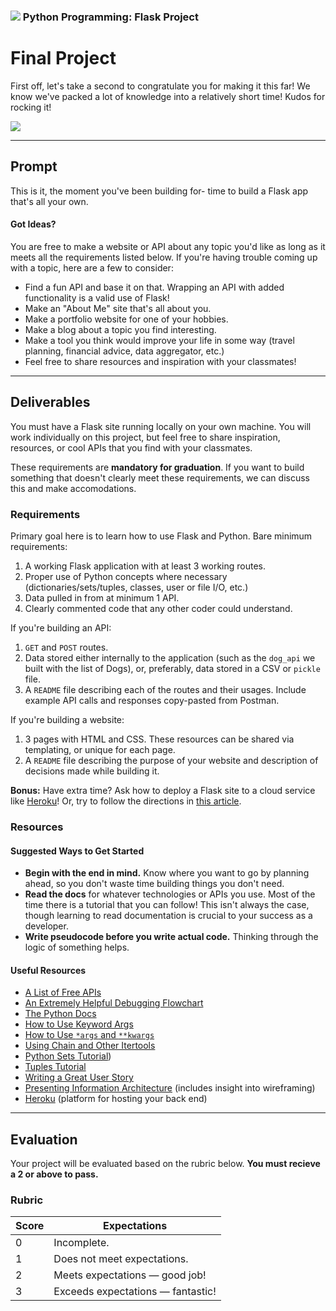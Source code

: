 ### ![](https://ga-dash.s3.amazonaws.com/production/assets/logo-9f88ae6c9c3871690e33280fcf557f33.png) Python Programming: Flask Project


# Final Project

First off, let's take a second to congratulate you for making it this far! We know we've packed a lot of knowledge into a relatively short time! Kudos for rocking it!

![](https://media.giphy.com/media/OcZp0maz6ALok/giphy.gif)

---

## Prompt

This is it, the moment you've been building for- time to build a Flask app that's all your own. 

#### Got Ideas?

You are free to make a website or API about any topic you'd like as long as it meets all the requirements listed below. If you're having trouble coming up with a topic, here are a few to consider:

* Find a fun API and base it on that. Wrapping an API with added functionality is a valid use of Flask!
* Make an "About Me" site that's all about you.
* Make a portfolio website for one of your hobbies.
* Make a blog about a topic you find interesting.
* Make a tool you think would improve your life in some way (travel planning, financial advice, data aggregator, etc.)
* Feel free to share resources and inspiration with your classmates!

---

## Deliverables

You must have a Flask site running locally on your own machine. You will work individually on this project, but feel free to share inspiration, resources, or cool APIs that you find with your classmates.

These requirements are **mandatory for graduation**. If you want to build something that doesn't clearly meet these requirements, we can discuss this and make accomodations. 

### Requirements

Primary goal here is to learn how to use Flask and Python. Bare minimum requirements:

1. A working Flask application with at least 3 working routes.
2. Proper use of Python concepts where necessary (dictionaries/sets/tuples, classes, user or file I/O, etc.)
3. Data pulled in from at minimum 1 API.
4. Clearly commented code that any other coder could understand.

If you're building an API:

1. `GET` and `POST` routes.
2. Data stored either internally to the application (such as the `dog_api` we built with the list of Dogs), or, preferably, data stored in a CSV or `pickle` file. 
3. A `README` file describing each of the routes and their usages. Include example API calls and responses copy-pasted from Postman.

If you're building a website:

1. 3 pages with HTML and CSS. These resources can be shared via templating, or unique for each page.
2. A `README` file describing the purpose of your website and description of decisions made while building it.


**Bonus:** Have extra time? Ask how to deploy a Flask site to a cloud service like [Heroku](https://heroku.com/)! Or, try to follow the directions in [this article](https://medium.com/the-andela-way/deploying-a-python-flask-app-to-heroku-41250bda27d0).

### Resources

#### Suggested Ways to Get Started

* **Begin with the end in mind.** Know where you want to go by planning ahead, so you don't waste time building things you don't need.
* **Read the docs** for whatever technologies or APIs you use. Most of the time there is a tutorial that you can follow! This isn't always the case, though learning to read documentation is crucial to your success as a developer.
* **Write pseudocode before you write actual code.** Thinking through the logic of something helps.

#### Useful Resources

- [A List of Free APIs](http://www.programmableweb.com/apis/directory)
- [An Extremely Helpful Debugging Flowchart](https://www.dropbox.com/s/cqsxfws52gulkyx/drawing.pdf)
- [The Python Docs](https://docs.python.org)
- [How to Use Keyword Args](http://treyhunner.com/2018/04/keyword-arguments-in-python/)
- [How to Use `*args` and `**kwargs`](https://www.digitalocean.com/community/tutorials/how-to-use-args-and-kwargs-in-python-3)
- [Using Chain and Other Itertools](http://programeveryday.com/post/using-python-itertools-to-save-memory/)
- [Python Sets Tutorial](https://www.learnpython.org/en/Sets))
- [Tuples Tutorial](http://openbookproject.net/thinkcs/python/english3e/tuples.html)
- [Writing a Great User Story](https://help.rallydev.com/writing-great-user-story)
- [Presenting Information Architecture](http://webstyleguide.com/wsg3/3-information-architecture/4-presenting-information.html) (includes insight into wireframing)
- [Heroku](https://heroku.com/) (platform for hosting your back end)


---

## Evaluation

Your project will be evaluated based on the rubric below. **You must recieve a 2 or above to pass.**

### Rubric

| Score | Expectations |
| ----- | ---------------------------------------------------- |
| 0 | Incomplete. |
| 1 | Does not meet expectations. |
| 2 | Meets expectations — good job! |
| 3 | Exceeds expectations — fantastic! |
